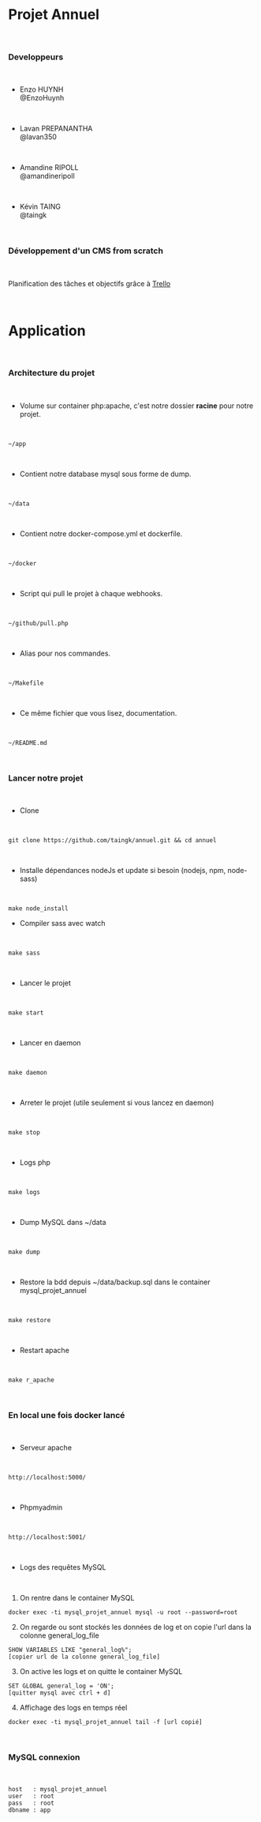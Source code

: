 # Projet Annuel

<br>

### Developpeurs

<br>

- Enzo HUYNH <br>
@EnzoHuynh

<br>

- Lavan PREPANANTHA <br>
@lavan350

<br>

- Amandine RIPOLL <br>
@amandineripoll

<br>

- Kévin TAING <br>
@taingk

<br>

### Développement d'un CMS from scratch

<br>

Planification des tâches et objectifs grâce à [Trello](https://trello.com/b/ernITlk9/projet-annuel)

<br>

# Application

<br>

### Architecture du projet

<br>

- Volume sur container php:apache, c'est notre dossier <strong>racine</strong> pour notre projet.

<br>

```
~/app
```

<br>

- Contient notre database mysql sous forme de dump.

<br>

```
~/data
```

<br>

- Contient notre docker-compose.yml et dockerfile.

<br>

```
~/docker
```


<br>

- Script qui pull le projet à chaque webhooks.

<br>

```
~/github/pull.php
```


<br>

- Alias pour nos commandes.

<br>

```
~/Makefile
```

<br>

- Ce même fichier que vous lisez, documentation.

<br>

```
~/README.md
```

<br>

### Lancer notre projet

<br>

- Clone

<br>

```
git clone https://github.com/taingk/annuel.git && cd annuel
```

<br>

- Installe dépendances nodeJs et update si besoin (nodejs, npm, node-sass)

<br>

```
make node_install
```

- Compiler sass avec watch

<br>

```
make sass
```

<br>

- Lancer le projet

<br>

```
make start
```

<br>

- Lancer en daemon

<br>

```
make daemon
```

<br>

- Arreter le projet (utile seulement si vous lancez en daemon)

<br>

```
make stop
```

<br>

- Logs php

<br>

```
make logs
```

<br>

- Dump MySQL dans ~/data

<br>

```
make dump
```

<br>

- Restore la bdd depuis ~/data/backup.sql dans le container mysql\_projet_annuel

<br>

```
make restore
```

<br>

- Restart apache

<br>

```
make r_apache
```

<br>

### En local une fois docker lancé

<br>

- Serveur apache

<br>

```
http://localhost:5000/
```

<br>

- Phpmyadmin

<br>

```
http://localhost:5001/
```

<br>

- Logs des requêtes MySQL

<br>

1. On rentre dans le container MySQL
```
docker exec -ti mysql_projet_annuel mysql -u root --password=root
```
2. On regarde ou sont stockés les données de log et on copie l'url dans la colonne general\_log_file
```
SHOW VARIABLES LIKE "general_log%";
[copier url de la colonne general_log_file]
```
3. On active les logs et on quitte le container MySQL
```
SET GLOBAL general_log = 'ON';
[quitter mysql avec ctrl + d]
```
4. Affichage des logs en temps réel
```
docker exec -ti mysql_projet_annuel tail -f [url copié]
```

<br>

### MySQL connexion

<br>

```
host   : mysql_projet_annuel
user   : root
pass   : root
dbname : app
```
